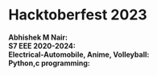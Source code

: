 # Hacktoberfest 2023

**Abhishek M Nair:**  
**S7 EEE 2020-2024:**  
**Electrical-Automobile, Anime, Volleyball:**  
**Python,c programming:**